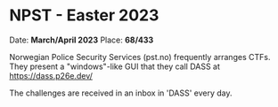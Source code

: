 # NPST - Easter 2023
Date: **March/April 2023**
Place: **68/433**

Norwegian Police Security Services (pst.no) frequently arranges CTFs.
They present a "windows"-like GUI that they call DASS at https://dass.p26e.dev/ 

The challenges are received in an inbox in 'DASS' every day.


